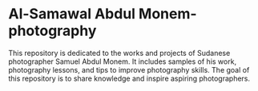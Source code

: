 # Al-Samawal Abdul Monem-photography
This repository is dedicated to the works and projects of Sudanese photographer Samuel Abdul Monem. It includes samples of his work, photography lessons, and tips to improve photography skills. The goal of this repository is to share knowledge and inspire aspiring photographers.

